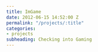 ```yaml
---
title: ImGame
date: 2012-06-15 14:52:00 Z
permalink: "/projects/:title"
categories:
- projects
subheading: Checking into Gaming
---
```


